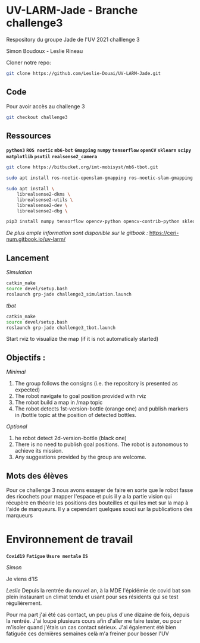 # UV-LARM-Jade - Branche challenge3
Respository du groupe Jade de l'UV 2021 challlenge 3

Simon Boudoux - Leslie Rineau

Cloner notre repo:
```bash
git clone https://github.com/Leslie-Douai/UV-LARM-Jade.git
```
## Code

Pour avoir accès au challenge 3
``` bash
git checkout challenge3
```

## Ressources
**`python3`**
**`ROS noetic`**
**`mb6-bot`**
**`Gmapping`**
**`numpy`**
**`tensorflow`**
**`openCV`**
**`sklearn`**
**`scipy`**
**`matplotlib`**
**`psutil`**
**`realsense2_camera`**
```bash
git clone https://bitbucket.org/imt-mobisyst/mb6-tbot.git

sudo apt install ros-noetic-openslam-gmapping ros-noetic-slam-gmapping

sudo apt install \
    librealsense2-dkms \
    librealsense2-utils \
    librealsense2-dev \
    librealsense2-dbg \

pip3 install numpy tensorflow opencv-python opencv-contrib-python sklearn scipy matplotlib psutil
```
_De plus ample information sont disponible sur le gitbook :_
https://ceri-num.gitbook.io/uv-larm/ 


## Lancement
_Simulation_
```bash
catkin_make
source devel/setup.bash
roslaunch grp-jade challenge3_simulation.launch
```
_tbot_
```bash
catkin_make
source devel/setup.bash
roslaunch grp-jade challenge3_tbot.launch
```

Start rviz to visualize the map (if it is not automaticaly started)

## Objectifs :

_Minimal_
1. The group follows the consigns (i.e. the repository is presented as expected)
2. The robot navigate to goal position provided with rviz
3. The robot build a map in /map topic
4. The robot detects 1st-version-bottle (orange one) and publish markers in /bottle topic at the position of detected bottles.

_Optional_
1. he robot detect 2d-version-bottle (black one)
2. There is no need to publish goal positions. The robot is autonomous to achieve its mission.
3. Any suggestions provided by the group are welcome.

## Mots des élèves
Pour ce challenge 3 nous avons essayer de faire en sorte que le robot fasse des ricochets pour mapper l'espace et puis il y a la partie vision qui récupère en théorie les positions des bouteilles et qui les met sur la map à l'aide de marqueurs.
Il y a cependant quelques souci sur la publications des marqueurs

# Environnement de travail
**`Covid19`**
**`Fatigue`**
**`Usure mentale`**
**`IS`**

_Simon_ 

Je viens d'IS 


_Leslie_
Depuis la rentrée du nouvel an, à la MDE l'épidémie de covid bat son plein instaurant un climat tendu et usant pour ses résidents qui se test régulièrement. 

Pour ma part j'ai été cas contact, un peu plus d'une dizaine de fois, depuis la rentrée. J'ai loupé plusieurs cours afin d'aller me faire tester, ou pour m'isoler quand j'étais un cas contact sérieux. J'ai également été bien fatiguée ces dernières semaines celà m'a freiner pour bosser l'UV


